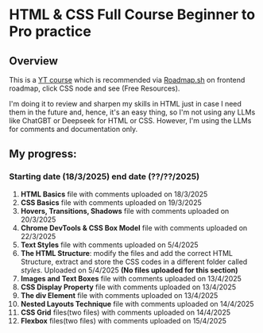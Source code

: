# HTML & CSS Full Course Beginner to Pro practice
## Overview
This is a [YT course](https://www.youtube.com/watch?v=G3e-cpL7ofc&t=1059s) which is recommended via [Roadmap.sh](https://roadmap.sh/frontend) on frontend roadmap, click CSS node and see (Free Resources).

I'm doing it to review and sharpen my skills in HTML just in case I need them in the future and, hence, it's an easy thing, so I'm not using any LLMs like ChatGBT or Deepseek for HTML or CSS. However, I'm using the LLMs for comments and documentation only.

## My progress:

### Starting date (18/3/2025) end date (??/??/2025)
1. **HTML Basics** file with comments uploaded on 18/3/2025
2. **CSS Basics** file with comments uploaded on 19/3/2025
3. **Hovers, Transitions, Shadows** file with comments uploaded on 20/3/2025
4. **Chrome DevTools & CSS Box Model** file with comments uploaded on 22/3/2025
5. **Text Styles** file with comments uploaded on 5/4/2025
6. **The HTML Structure**: modify the files and add the correct HTML Structure, extract and store the CSS codes in a different folder called *styles*. Uploaded on 5/4/2025 **(No files uploaded for this section)**
7. **Images and Text Boxes** file with comments uploaded on 13/4/2025
8. **CSS Display Property** file with comments uploaded on 13/4/2025
9. **The div Element** file with comments uploaded on 13/4/2025
10. **Nested Layouts Technique**  file with comments uploaded on 14/4/2025
11. **CSS Grid** files(two files) with comments uploaded on 14/4/2025
12. **Flexbox** files(two files) with comments uploaded on 15/4/2025

